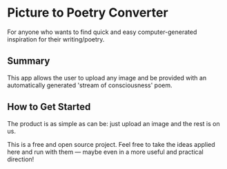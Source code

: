 # Picture to Poetry Converter #
For anyone who wants to find quick and easy computer-generated inspiration for their writing/poetry.

## Summary ##
This app allows the user to upload any image and be provided with an automatically generated 'stream of consciousness' poem.

## How to Get Started ##
The product is as simple as can be: just upload an image and the rest is on us.

This is a free and open source project. Feel free to take the ideas applied here and run with them — maybe even in a more useful and practical direction!